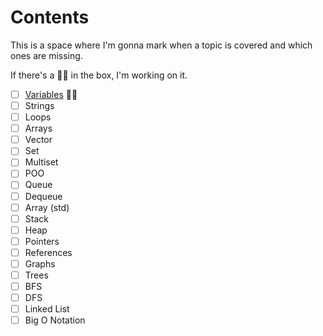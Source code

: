 # Contents
This is a space where I'm gonna mark when a topic is covered and which ones are missing.

If there's a 🧑‍💻 in the box, I'm working on it.

- [ ] [Variables](./Variables/IntroVariables.md) 🧑‍💻
- [ ] Strings
- [ ] Loops
- [ ] Arrays
- [ ] Vector
- [ ] Set
- [ ] Multiset
- [ ] POO
- [ ] Queue
- [ ] Dequeue
- [ ] Array (std)
- [ ] Stack
- [ ] Heap
- [ ] Pointers
- [ ] References
- [ ] Graphs
- [ ] Trees
- [ ] BFS
- [ ] DFS
- [ ] Linked List
- [ ] Big O Notation